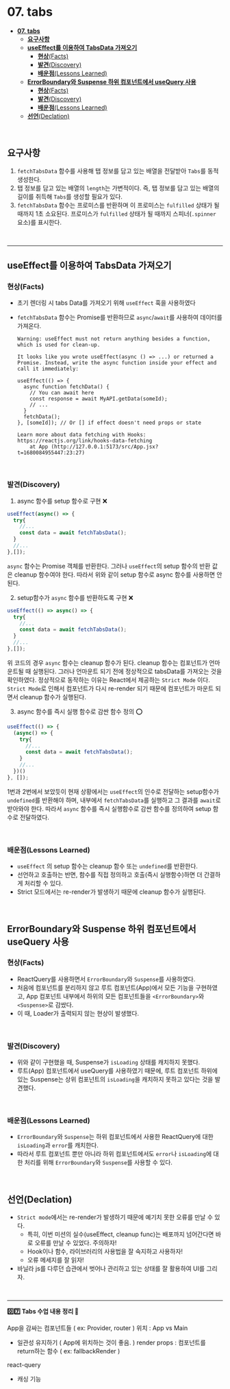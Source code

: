 # **07. tabs**

- [**07. tabs**](#07-tabs)
  - [**요구사항**](#요구사항)
  - [**useEffect를 이용하여 TabsData 가져오기**](#useeffect를-이용하여-tabsdata-가져오기)
    - [**현상**(Facts)](#현상facts)
    - [**발견**(Discovery)](#발견discovery)
    - [**배운점**(Lessons Learned)](#배운점lessons-learned)
  - [**ErrorBoundary와 Suspense 하위 컴포넌트에서 useQuery 사용**](#errorboundary와-suspense-하위-컴포넌트에서-usequery-사용)
    - [**현상**(Facts)](#현상facts-1)
    - [**발견**(Discovery)](#발견discovery-1)
    - [**배운점**(Lessons Learned)](#배운점lessons-learned-1)
  - [**선언**(Declation)](#선언declation)

<br>

## **요구사항**

1. `fetchTabsData` 함수를 사용해 탭 정보를 담고 있는 배열을 전달받아 `Tabs`를 동적 생성한다.
2. 탭 정보를 담고 있는 배열의 `length`는 가변적이다. 즉, 탭 정보를 담고 있는 배열의 길이를 취득해 `Tabs`를 생성할 필요가 있다.
3. `fetchTabsData` 함수는 프로미스를 반환하며 이 프로미스는 `fulfilled` 상태가 될 때까지 1초 소요된다. 프로미스가 `fulfilled` 상태가 될 때까지 스피너(`.spinner` 요소)를 표시한다.

<br>

---

## **useEffect를 이용하여 TabsData 가져오기**

### **현상**(Facts)

- 초기 렌더링 시 tabs Data를 가져오기 위해 `useEffect` 훅을 사용하였다
- `fetchTabsData` 함수는 Promise를 반환하므로 `async`/`await`를 사용하여 데이터를 가져온다.

  ```
  Warning: useEffect must not return anything besides a function, which is used for clean-up.

  It looks like you wrote useEffect(async () => ...) or returned a Promise. Instead, write the async function inside your effect and call it immediately:

  useEffect(() => {
    async function fetchData() {
      // You can await here
      const response = await MyAPI.getData(someId);
      // ...
    }
    fetchData();
  }, [someId]); // Or [] if effect doesn't need props or state

  Learn more about data fetching with Hooks: https://reactjs.org/link/hooks-data-fetching
      at App (http://127.0.0.1:5173/src/App.jsx?t=1680084955447:23:27)

  ```

<br>

### **발견**(Discovery)

1. async 함수를 setup 함수로 구현 ❌

```js
useEffect(async() => {
  try{
    //...
    const data = await fetchTabsData();
  }
  //...
},[]);
```

`async` 함수는 Promise 객체를 반환한다. 그러나 `useEffect`의 setup 함수의 반환 값은 cleanup 함수여야 한다. 따라서 위와 같이 setup 함수로 async 함수를 사용하면 안된다.

2. setup함수가 `async` 함수를 반환하도록 구현 ❌

```js
useEffect(() => async() => {
  try{
    //...
    const data = await fetchTabsData();
  }
  //...
},[]);
```

위 코드의 경우 `async` 함수는 cleanup 함수가 된다. cleanup 함수는 컴포넌트가 언마운트될 때 실행된다. 그러나 언마운트 되기 전에 정상적으로 tabsData를 가져오는 것을 확인하였다. 정상적으로 동작하는 이유는 React에서 제공하는 `Strict Mode` 이다. `Strict Mode`로 인해서 컴포넌트가 다시 re-render 되기 때문에 컴포넌트가 마운트 되면서 cleanup 함수가 실행된다.

3. async 함수를 즉시 실행 함수로 감싼 함수 정의 ⭕

```js
useEffect(() => {
  (async() => {
    try{
      //...
      const data = await fetchTabsData();
    }
    //...
  })()
}, []);
```

1번과 2번에서 보았듯이 현재 상황에서는 `useEffect`의 인수로 전달하는 setup함수가 `undefined`를 반환해야 하며, 내부에서 `fetchTabsData`를 실행하고 그 결과를 `await`로 받아와야 한다.
따라서 `async` 함수를 즉시 실행함수로 감싼 함수를 정의하여 setup 함수로 전달하였다.

<br>

### **배운점**(Lessons Learned)

- `useEffect` 의 setup 함수는 cleanup 함수 또는 `undefined`를 반환한다.
- 선언하고 호출하는 반면, 함수를 직접 정의하고 호출(즉시 실행함수)하면 더 간결하게 처리할 수 있다.
- Strict 모드에서는 re-render가 발생하기 때문에 cleanup 함수가 실행된다.

<br>

## **ErrorBoundary와 Suspense 하위 컴포넌트에서 useQuery 사용**

### **현상**(Facts)

- ReactQuery를 사용하면서 `ErrorBoundary`와 `Suspense`를 사용하였다.
- 처음에 컴포넌트를 분리하지 않고 루트 컴포넌트(App)에서 모든 기능을 구현하였고, App 컴포넌트 내부에서 하위의 모든 컴포넌트들을 `<ErrorBoundary>`와 `<Suspense>`로 감쌌다.
- 이 때, Loader가 출력되지 않는 현상이 발생했다.

<br>

### **발견**(Discovery)

- 위와 같이 구현했을 때, Suspense가 `isLoading` 상태를 캐치하지 못했다.
- 루트(App) 컴포넌트에서 useQuery를 사용하였기 때문에, 루트 컴포넌트 하위에 있는 Suspense는 상위 컴포넌트의 `isLoading`을 캐치하지 못하고 있다는 것을 발견했다.

<br>

### **배운점**(Lessons Learned)

- `ErrorBoundary`와 `Suspense`는 하위 컴포넌트에서 사용한 ReactQuery에 대한 `isLoading`과 `error`를 캐치한다.
- 따라서 루트 컴포넌트 뿐만 아니라 하위 컴포넌트에서도 `error`나 `isLoading`에 대한 처리를 위해 `ErrorBoundary`와 `Suspense`를 사용할 수 있다.

<br>

## **선언**(Declation)

- `Strict mode`에서는 re-render가 발생하기 때문에 예기치 못한 오류를 만날 수 있다.
  - 특히, 이번 미션의 실수(useEffect, cleanup func)는 배포까지 넘어간다면 바로 오류를 만날 수 있었다. 주의하자!
  - Hook이나 함수, 라이브러리의 사용법을 잘 숙지하고 사용하자!
  - 오류 메세지를 잘 읽자!
- 바닐라 js를 다루던 습관에서 벗어나 관리하고 있는 상태를 잘 활용하여 UI를 그리자.

<br>

---

**0️⃣7️⃣ Tabs 수업 내용 정리 👀**

App을 감싸는 컴포넌트들 ( ex: Provider, router ) 위치 : App vs Main

- 일관성 유지하기 ( App에 위치하는 것이 좋음. )
  render props : 컴포넌트를 return하는 함수 ( ex: fallbackRender )

react-query

- 캐싱 기능
